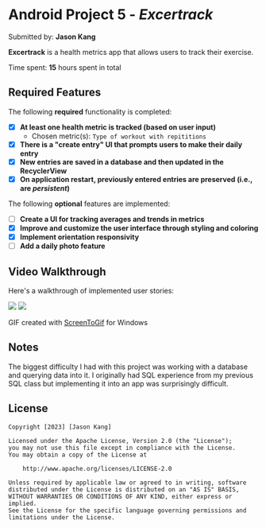 # Android Project 5 - *Excertrack*

Submitted by: **Jason Kang**

**Excertrack** is a health metrics app that allows users to track their exercise. 

Time spent: **15** hours spent in total

## Required Features

The following **required** functionality is completed:

- [x] **At least one health metric is tracked (based on user input)**
  - Chosen metric(s): `Type of workout with repititions`
- [x] **There is a "create entry" UI that prompts users to make their daily entry**
- [x] **New entries are saved in a database and then updated in the RecyclerView**
- [x] **On application restart, previously entered entries are preserved (i.e., are *persistent*)**
 
The following **optional** features are implemented:

- [ ] **Create a UI for tracking averages and trends in metrics**
- [x] **Improve and customize the user interface through styling and coloring**
- [x] **Implement orientation responsivity**
- [ ] **Add a daily photo feature**

## Video Walkthrough

Here's a walkthrough of implemented user stories:

![](https://github.com/clearFrost/Excertrack/blob/master/project5gif.gif)
![](https://github.com/clearFrost/Excertrack/blob/master/project5gif2.gif)

GIF created with [ScreenToGif](https://www.screentogif.com/) for Windows

## Notes

The biggest difficulty I had with this project was working with a database and querying data into it. I originally had SQL experience from my previous SQL class but implementing it into an app was surprisingly difficult.
## License

    Copyright [2023] [Jason Kang]

    Licensed under the Apache License, Version 2.0 (the "License");
    you may not use this file except in compliance with the License.
    You may obtain a copy of the License at

        http://www.apache.org/licenses/LICENSE-2.0

    Unless required by applicable law or agreed to in writing, software
    distributed under the License is distributed on an "AS IS" BASIS,
    WITHOUT WARRANTIES OR CONDITIONS OF ANY KIND, either express or implied.
    See the License for the specific language governing permissions and
    limitations under the License.
